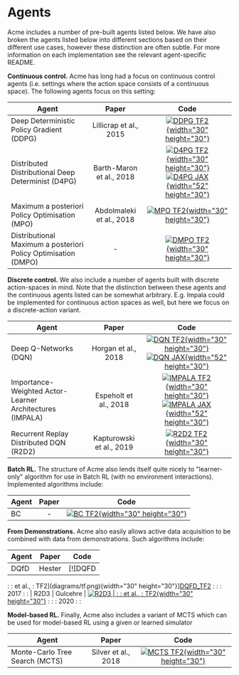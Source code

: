 # Agents

Acme includes a number of pre-built agents listed below. We have also broken the
agents listed below into different sections based on their different use cases,
however these distinction are often subtle. For more information on each
implementation see the relevant agent-specific README.

**Continuous control.** Acme has long had a focus on continuous control agents
(i.e. settings where the action space consists of a continuous space). The
following agents focus on this setting:

Agent                                                          | Paper                    | Code
-------------------------------------------------------------- | :----------------------: | :--:
Deep Deterministic Policy Gradient (DDPG)                      | Lillicrap et al., 2015   | [![DDPG TF2](diagrams/tf.png){width="30" height="30"}][DDPG_TF2]
Distributed Distributional Deep Determinist (D4PG)             | Barth-Maron et al., 2018 | [![D4PG TF2](diagrams/tf.png){width="30" height="30"}][D4PG_TF2] [![D4PG JAX](diagrams/jax.png){width="52" height="30"}][D4PG_JAX]
Maximum a posteriori Policy Optimisation (MPO)                 | Abdolmaleki et al., 2018 | [![MPO TF2](diagrams/tf.png){width="30" height="30"}][MPO_TF2]
Distributional Maximum a posteriori Policy Optimisation (DMPO) | -                        | [![DMPO TF2](diagrams/tf.png){width="30" height="30"}][DMPO_TF2]

**Discrete control.** We also include a number of agents built with discrete
action-spaces in mind. Note that the distinction between these agents and the
continuous agents listed can be somewhat arbitrary. E.g. Impala could be
implemented for continuous action spaces as well, but here we focus on a
discrete-action variant.

Agent                                                    | Paper                    | Code
-------------------------------------------------------- | :----------------------: | :--:
Deep Q-Networks (DQN)                                    | Horgan et al., 2018      | [![DQN TF2](diagrams/tf.png){width="30" height="30"}][DQN_TF2] [![DQN JAX](diagrams/jax.png){width="52" height="30"}][DQN_JAX]
Importance-Weighted Actor-Learner Architectures (IMPALA) | Espeholt et al., 2018    | [![IMPALA TF2](diagrams/tf.png){width="30" height="30"}][IMPALA_TF2] [![IMPALA JAX](diagrams/jax.png){width="52" height="30"}][IMPALA_JAX]
Recurrent Replay Distributed DQN (R2D2)                  | Kapturowski et al., 2019 | [![R2D2 TF2](diagrams/tf.png){width="30" height="30"}][R2D2_TF2]

**Batch RL.** The structure of Acme also lends itself quite nicely to
"learner-only" algorithm for use in Batch RL (with no environment interactions).
Implemented algorithms include:

Agent | Paper | Code
----- | :---: | :----------------------------------------------------------:
BC    | -     | [![BC TF2](diagrams/tf.png){width="30" height="30"}][BC_TF2]

**From Demonstrations.** Acme also easily allows active data acquisition to be
combined with data from demonstrations. Such algorithms include:

| Agent | Paper    | Code                                                     |
| ----- | :------: | :------------------------------------------------------: |
| DQfD  | Hester   | [![DQFD                                                  |
:       : et al.,  : TF2](diagrams/tf.png){width="30" height="30"}][DQFD_TF2] :
:       : 2017     :                                                          :
| R2D3  | Gulcehre | [![R2D3                                                  |
:       : et al.,  : TF2](diagrams/tf.png){width="30" height="30"}][R2D3_TF2] :
:       : 2020     :                                                          :

**Model-based RL.** Finally, Acme also includes a variant of MCTS which can be
used for model-based RL using a given or learned simulator

Agent                          | Paper               | Code
------------------------------ | :-----------------: | :--:
Monte-Carlo Tree Search (MCTS) | Silver et al., 2018 | [![MCTS TF2](diagrams/tf.png){width="30" height="30"}][MCTS_TF2]

<!-- TF agents -->

[DQN_TF2]: ../acme/agents/dqn/
[IMPALA_TF2]: ../acme/agents/impala
[R2D2_TF2]: ../acme/agents/r2d2
[MCTS_TF2]: ../acme/agents/mcts
[DDPG_TF2]: ../acme/agents/ddpg
[D4PG_TF2]: ../acme/agents/d4pg
[MPO_TF2]: ../acme/agents/mpo
[DMPO_TF2]: ../acme/agents/dmpo
[BC_TF2]: ../acme/agents/bc
[DQFD_TF2]: ../acme/agents/dqfd
[R2D3_TF2]: ../acme/agents/r2d3

<!-- JAX agents -->

[DQN_JAX]: ../acme/agents/jax/dqn/
[IMPALA_JAX]: ../acme/agents/jax/impala/
[D4PG_JAX]: ../acme/agents/jax/d4pg/
